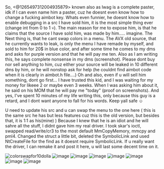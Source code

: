 So, <@1265497312004935879> known also as lwag is a complete paster, idk if I can even name him a paster, cuz he doesnt even know how to change a fucking aimbot key.
Whats even funnier, he doesnt know how to enable debugging in a src I have sold him, it is the most simple thing ever (change int from 0 to 1 💀). 
The main reason for me to expose him, is that he claims that the source I have sold him, was made by him..... imagine. 
The Next thing is, that he cant swap colors in a menu. 
The AVX old source, that he currently wants to leak, is only the menu I have remade by myself, and sold to him for 20$ in blue color, and after some time he comes to my dms and asks for purple version and that he will pay me ten. 
Also as I am writing this, he says complete nonsense in my dms (screenshot).
Please dont buy nor sell anything to him, cuz either your source will be leaked in 10 different dms by him, or he will nonstop ask for help (he couldnt find aimbot code when it is clearly in aimbot.h file....)
Oh and also, even if u will sell him something, dont go first... I have trusted this kid, and I was waiting for my money for likeee 2 or maybe even 3 weeks. 
When I was asking him about it, he said on his MOM that he will pay me "today" (proof on screenshots). 
And yes, I've spent 10 minutes of my life writing this, only because this guy is a retard, and I dont want anyone to fall for his words. Keep yall safe ☺️

U need to update his src and u can swap the menu to the one here ( this is the same src he has but less features cuz this is the old version, but besides that, it is 1:1 as his(mine) )
Because I knew that he is an idiot and he will sahre all the stuff, I didnt gave him my real driver. I took skar's ioctl, swapped read/write/cr3 to the most default MmCopyMemory, mmcpy and pml4. 
Changed the struct a little bit, deleted the SymbolicLink and used NtCreateFile for the find as it doesnt require SymbolicLink. If u really want the driver, I can remake it and post it here, u will last some decent time on it.

![colorswapfor10dolla](https://github.com/user-attachments/assets/19849951-71d1-486a-8708-02381ddd7b8d)
![image](https://github.com/user-attachments/assets/58700242-5809-46ec-90e4-f096ab7a54a3)
![image](https://github.com/user-attachments/assets/96f1e47d-eb2d-420f-bb64-508c44439bc0)
![image](https://github.com/user-attachments/assets/7d57ce3b-3a64-4e72-912a-6a9bd756b401)
![image](https://github.com/user-attachments/assets/9c0c610c-332b-42fb-ae7b-7376b93f097d)
![image](https://github.com/user-attachments/assets/0122696c-be14-43f3-8ef6-7eca238ba670)
![image](https://github.com/user-attachments/assets/8270ee53-f5b4-43ba-816a-f8210e61baf1)
![image](https://github.com/user-attachments/assets/16960c1f-1c29-45f0-9598-06a81fac869e)

